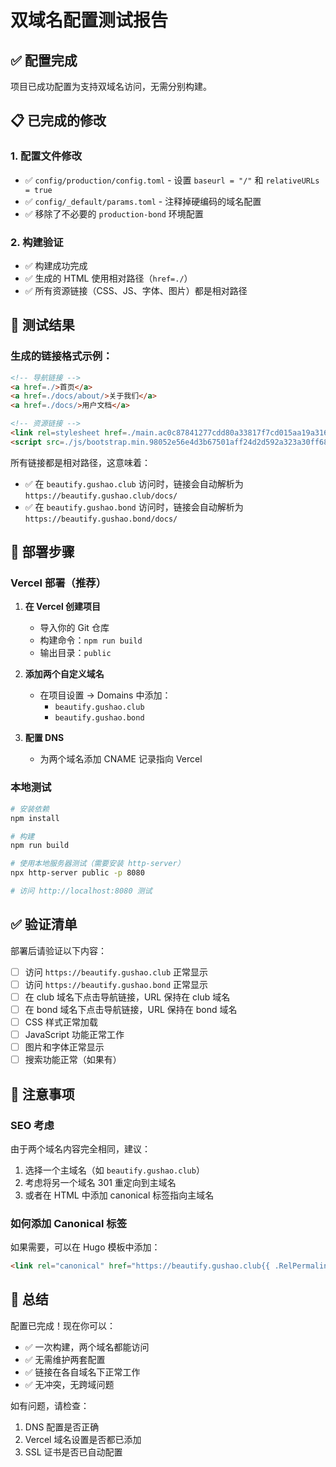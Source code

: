 # 双域名配置测试报告

## ✅ 配置完成

项目已成功配置为支持双域名访问，无需分别构建。

## 📋 已完成的修改

### 1. 配置文件修改
- ✅ `config/production/config.toml` - 设置 `baseurl = "/"` 和 `relativeURLs = true`
- ✅ `config/_default/params.toml` - 注释掉硬编码的域名配置
- ✅ 移除了不必要的 `production-bond` 环境配置

### 2. 构建验证
- ✅ 构建成功完成
- ✅ 生成的 HTML 使用相对路径（`href=./`）
- ✅ 所有资源链接（CSS、JS、字体、图片）都是相对路径

## 🧪 测试结果

### 生成的链接格式示例：
```html
<!-- 导航链接 -->
<a href=./>首页</a>
<a href=./docs/about/>关于我们</a>
<a href=./docs/>用户文档</a>

<!-- 资源链接 -->
<link rel=stylesheet href=./main.ac0c87841277cdd80a33817f7cd015aa19a31655cad8c4afd4c529db08df02c4f2abeda316761b5b08a23995c4e53bdfd00f50214447bb54eafde26f3dc80e4f.css>
<script src=./js/bootstrap.min.98052e56e4d3b67501aff24d2d592a323a30ff682d8d026e02c3628037e85ccebe5e12f5e1c40a67b45e12e8f8a80b865fbb558e80241cf6a9a2db6c9100ea20.js defer></script>
```

所有链接都是相对路径，这意味着：
- ✅ 在 `beautify.gushao.club` 访问时，链接会自动解析为 `https://beautify.gushao.club/docs/`
- ✅ 在 `beautify.gushao.bond` 访问时，链接会自动解析为 `https://beautify.gushao.bond/docs/`

## 🚀 部署步骤

### Vercel 部署（推荐）

1. **在 Vercel 创建项目**
   - 导入你的 Git 仓库
   - 构建命令：`npm run build`
   - 输出目录：`public`

2. **添加两个自定义域名**
   - 在项目设置 → Domains 中添加：
     - `beautify.gushao.club`
     - `beautify.gushao.bond`

3. **配置 DNS**
   - 为两个域名添加 CNAME 记录指向 Vercel

### 本地测试

```bash
# 安装依赖
npm install

# 构建
npm run build

# 使用本地服务器测试（需要安装 http-server）
npx http-server public -p 8080

# 访问 http://localhost:8080 测试
```

## ✅ 验证清单

部署后请验证以下内容：

- [ ] 访问 `https://beautify.gushao.club` 正常显示
- [ ] 访问 `https://beautify.gushao.bond` 正常显示
- [ ] 在 club 域名下点击导航链接，URL 保持在 club 域名
- [ ] 在 bond 域名下点击导航链接，URL 保持在 bond 域名
- [ ] CSS 样式正常加载
- [ ] JavaScript 功能正常工作
- [ ] 图片和字体正常显示
- [ ] 搜索功能正常（如果有）

## 📝 注意事项

### SEO 考虑
由于两个域名内容完全相同，建议：
1. 选择一个主域名（如 `beautify.gushao.club`）
2. 考虑将另一个域名 301 重定向到主域名
3. 或者在 HTML 中添加 canonical 标签指向主域名

### 如何添加 Canonical 标签
如果需要，可以在 Hugo 模板中添加：
```html
<link rel="canonical" href="https://beautify.gushao.club{{ .RelPermalink }}" />
```

## 🎉 总结

配置已完成！现在你可以：
- ✅ 一次构建，两个域名都能访问
- ✅ 无需维护两套配置
- ✅ 链接在各自域名下正常工作
- ✅ 无冲突，无跨域问题

如有问题，请检查：
1. DNS 配置是否正确
2. Vercel 域名设置是否都已添加
3. SSL 证书是否已自动配置

